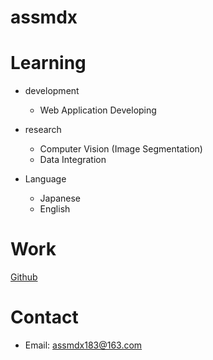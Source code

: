 # assmdx

# Learning

- development
  -  Web Application Developing 

- research
    -  Computer Vision (Image Segmentation)
    -   Data Integration
- Language
    - Japanese
    - English

# Work
[Github](https://github.com/assmdx)


# Contact

- Email:  assmdx183@163.com

